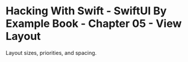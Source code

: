 # Hacking With Swift - SwiftUI By Example Book - Chapter 05 - View Layout
Layout sizes, priorities, and spacing.